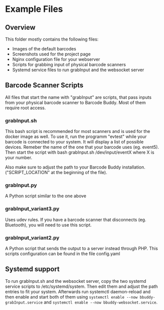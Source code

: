# Example Files

## Overview

This folder mostly contains the following files:

* Images of the default barcodes
* Screenshots used for the project page
* Nginx configuration file for your webserver
* Scripts for grabbing input of physical barcode scanners
* Systemd service files to run grabInput and the websocket server

## Barcode Scanner Scripts

All files that start the name with "grabInput" are scripts, that pass inputs from your physical barcode scanner to Barcode Buddy. Most of them require root access.

### grabInput.sh

This bash script is recommended for most scanners and is used for the docker image as well. To use it, run the programm "evtest" while your barcode is connected to your system. It will display a list of possible devices. Remeber the name of the one that your barcode uses (eg. event5). Then start the script with bash grabInput.sh /dev/input/eventX where X is your number.

Also make sure to adjust the path to your Barcode Buddy installation. ("SCRIPT_LOCATION" at the beginning of the file).


### grabInput.py

A Python script similar to the one above


### grabInput_variant3.py

Uses udev rules. If you have a barcode scanner that disconnects (eg. Bluetooth), you will need to use this script.



### grabInput_variant2.py

A Python script that sends the output to a server instead through PHP. This scripts configuration can be found in the file config.yaml

## Systemd support
To run grabInput.sh and the websocket server, copy the two systemd service scripts to /etc/systemd/system. Then edit them and adjust the path entries to fit your system. Afterwards run systemctl daemon-reload and then enable and start both of them using `systemctl enable --now bbuddy-grabInput.service` and `systemctl enable --now bbuddy-websocket.service`.